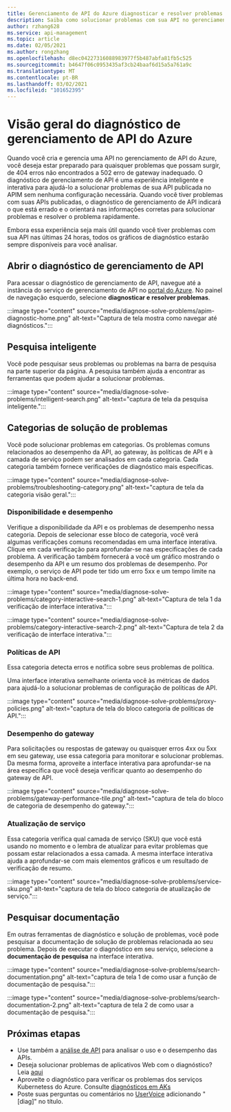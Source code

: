 ```yaml
---
title: Gerenciamento de API do Azure diagnosticar e resolver problemas
description: Saiba como solucionar problemas com sua API no gerenciamento de API do Azure com a ferramenta de diagnóstico e resolução no portal do Azure.
author: rzhang628
ms.service: api-management
ms.topic: article
ms.date: 02/05/2021
ms.author: rongzhang
ms.openlocfilehash: d8ec04227316088983977f5b487abfa81fb5c525
ms.sourcegitcommit: b4647f06c0953435af3cb24baaf6d15a5a761a9c
ms.translationtype: MT
ms.contentlocale: pt-BR
ms.lasthandoff: 03/02/2021
ms.locfileid: "101652395"
---
```

# <a name="azure-api-management-diagnostics-overview"></a>Visão geral do diagnóstico de gerenciamento de API do Azure

Quando você cria e gerencia uma API no gerenciamento de API do Azure, você deseja estar preparado para quaisquer problemas que possam surgir, de 404 erros não encontrados a 502 erro de gateway inadequado. O diagnóstico de gerenciamento de API é uma experiência inteligente e interativa para ajudá-lo a solucionar problemas de sua API publicada no APIM sem nenhuma configuração necessária. Quando você tiver problemas com suas APIs publicadas, o diagnóstico de gerenciamento de API indicará o que está errado e o orientará nas informações corretas para solucionar problemas e resolver o problema rapidamente.

Embora essa experiência seja mais útil quando você tiver problemas com sua API nas últimas 24 horas, todos os gráficos de diagnóstico estarão sempre disponíveis para você analisar.

## <a name="open-api-management-diagnostics"></a>Abrir o diagnóstico de gerenciamento de API

Para acessar o diagnóstico de gerenciamento de API, navegue até a instância do serviço de gerenciamento de API no [portal do Azure](https://portal.azure.com). No painel de navegação esquerdo, selecione **diagnosticar e resolver problemas**.

:::image type="content" source="media/diagnose-solve-problems/apim-diagnostic-home.png" alt-text="Captura de tela mostra como navegar até diagnósticos.":::



## <a name="intelligent-search"></a>Pesquisa inteligente

Você pode pesquisar seus problemas ou problemas na barra de pesquisa na parte superior da página. A pesquisa também ajuda a encontrar as ferramentas que podem ajudar a solucionar problemas. 

:::image type="content" source="media/diagnose-solve-problems/intelligent-search.png" alt-text="captura de tela da pesquisa inteligente.":::


## <a name="troubleshooting-categories"></a>Categorias de solução de problemas

Você pode solucionar problemas em categorias. Os problemas comuns relacionados ao desempenho da API, ao gateway, às políticas de API e à camada de serviço podem ser analisados em cada categoria. Cada categoria também fornece verificações de diagnóstico mais específicas. 

:::image type="content" source="media/diagnose-solve-problems/troubleshooting-category.png" alt-text="captura de tela da categoria visão geral.":::


### <a name="availability-and-performance"></a>Disponibilidade e desempenho

Verifique a disponibilidade da API e os problemas de desempenho nessa categoria. Depois de selecionar esse bloco de categoria, você verá algumas verificações comuns recomendadas em uma interface interativa. Clique em cada verificação para aprofundar-se nas especificações de cada problema. A verificação também fornecerá a você um gráfico mostrando o desempenho da API e um resumo dos problemas de desempenho. Por exemplo, o serviço de API pode ter tido um erro 5xx e um tempo limite na última hora no back-end. 

:::image type="content" source="media/diagnose-solve-problems/category-interactive-search-1.png" alt-text="Captura de tela 1 da verificação de interface interativa.":::



:::image type="content" source="media/diagnose-solve-problems/category-interactive-search-2.png" alt-text="Captura de tela 2 da verificação de interface interativa.":::

### <a name="api-policies"></a>Políticas de API

Essa categoria detecta erros e notifica sobre seus problemas de política. 

Uma interface interativa semelhante orienta você às métricas de dados para ajudá-lo a solucionar problemas de configuração de políticas de API.

:::image type="content" source="media/diagnose-solve-problems/proxy-policies.png" alt-text="captura de tela do bloco categoria de políticas de API.":::

### <a name="gateway-performance"></a>Desempenho do gateway 

Para solicitações ou respostas de gateway ou quaisquer erros 4xx ou 5xx em seu gateway, use essa categoria para monitorar e solucionar problemas. Da mesma forma, aproveite a interface interativa para aprofundar-se na área específica que você deseja verificar quanto ao desempenho do gateway de API. 

:::image type="content" source="media/diagnose-solve-problems/gateway-performance-tile.png" alt-text="captura de tela do bloco de categoria de desempenho do gateway.":::

### <a name="service-upgrade"></a>Atualização de serviço

Essa categoria verifica qual camada de serviço (SKU) que você está usando no momento e o lembra de atualizar para evitar problemas que possam estar relacionados a essa camada. A mesma interface interativa ajuda a aprofundar-se com mais elementos gráficos e um resultado de verificação de resumo. 

:::image type="content" source="media/diagnose-solve-problems/service-sku.png" alt-text="captura de tela do bloco categoria de atualização de serviço.":::

## <a name="search-documentation"></a>Pesquisar documentação

Em outras ferramentas de diagnóstico e solução de problemas, você pode pesquisar a documentação de solução de problemas relacionada ao seu problema. Depois de executar o diagnóstico em seu serviço, selecione a **documentação de pesquisa** na interface interativa. 

 :::image type="content" source="media/diagnose-solve-problems/search-documentation.png" alt-text="captura de tela 1 de como usar a função de documentação de pesquisa.":::


 :::image type="content" source="media/diagnose-solve-problems/search-documentation-2.png" alt-text="captura de tela 2 de como usar a documentação de pesquisa.":::


## <a name="next-steps"></a>Próximas etapas

* Use também a [análise de API](howto-use-analytics.md) para analisar o uso e o desempenho das APIs. 
* Deseja solucionar problemas de aplicativos Web com o diagnóstico? Leia [aqui](../app-service/overview-diagnostics.md)
* Aproveite o diagnóstico para verificar os problemas dos serviços Kubernetess do Azure. Consulte [diagnósticos em AKs](../aks/concepts-diagnostics.md)
* Poste suas perguntas ou comentários no [UserVoice](https://feedback.azure.com/forums/248703-api-management) adicionando "[diag]" no título.
